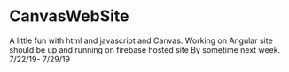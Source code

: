 # CanvasWebSite
A little fun with html and javascript and Canvas.
Working on Angular site should be up and running on firebase hosted site
By sometime next week. 7/22/19- 7/29/19
